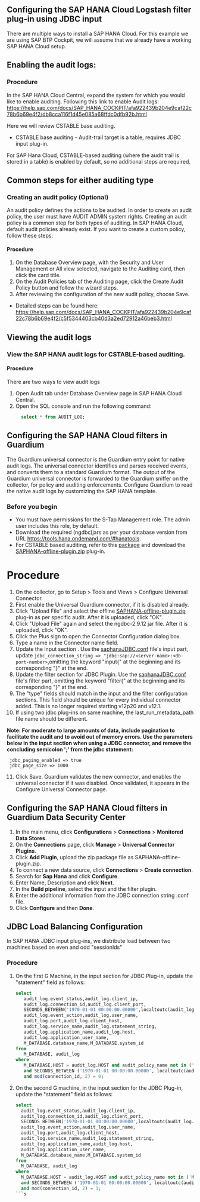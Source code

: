 ## Configuring the SAP HANA Cloud Logstash filter plug-in using JDBC input

There are multiple ways to install a SAP HANA Cloud. For this example we are using SAP BTP Cockpit, we will assume that we already have a working SAP HANA Cloud setup.

## Enabling the audit logs:
### Procedure
In the SAP HANA Cloud Central, expand the system for which you would like to enable auditing.
Following this link to enable Audit logs: https://help.sap.com/docs/SAP_HANA_COCKPIT/afa922439b204e9caf22c78b6b69e4f2/db8cca116f1d45e085a68ffdc0dfb92b.html

Here we will review CSTABLE base auditing.
* CSTABLE base auditing - Audit-trail target is a table, requires JDBC input plug-in.

For SAP Hana Cloud, CSTABLE-based auditing (where the audit trail is stored in a table) is enabled by default, so no additional steps are required.

## Common steps for either auditing type

### Creating an audit policy (Optional)

An audit policy defines the actions to be audited. In order to create an audit policy, the user must have
AUDIT ADMIN system rights. Creating an audit policy is a common step for both types of auditing.
In SAP HANA Cloud, default audit policies already exist. If you want to create a custom policy, follow these steps:

#### Procedure

1. On the Database Overview page, with the Security and User Management or All view selected, navigate to the Auditing card, then click the card title.
2. On the Audit Policies tab of the Auditing page, click the Create Audit Policy button and follow the wizard steps.
3. After reviewing the configuration of the new audit policy, choose Save.

* Detailed steps can be found here: https://help.sap.com/docs/SAP_HANA_COCKPIT/afa922439b204e9caf22c78b6b69e4f2/c5f5344403cb40d3a2ed72912a46beb3.html

## Viewing the audit logs

### View the SAP HANA audit logs for CSTABLE-based auditing.

#### Procedure
There are two ways to view audit logs

1. Open Audit tab under Database Overview page in SAP HANA Cloud Central.
2. Open the SQL console and run the following command:
   ```sql
     select * from AUDIT_LOG;
   ```

## Configuring the SAP HANA Cloud filters in Guardium

The Guardium universal connector is the Guardium entry point for native audit logs. The universal connector
identifies and parses received events, and converts them to a standard Guardium format. The output of the
Guardium universal connector is forwarded to the Guardium sniffer on the collector, for policy and auditing
enforcements. Configure Guardium to read the native audit logs by customizing the SAP HANA template.

### Before you begin

* You must have permissions for the S-Tap Management role. The admin user includes this role, by default.
* Download the required (ngdbc)jars as per your database version from URL https://tools.hana.ondemand.com/#hanatools.
* For CSTABLE based auditing, refer to this [package](SaphanaOverJdbcPackage) and download the [SAPHANA-offline-plugin.zip](SaphanaOverJdbcPackage/SAPHANA-offline-plugin.zip) plug-in.


# Procedure
1. On the collector, go to Setup > Tools and Views > Configure Universal Connector.
2. First enable the Universal Guardium connector, if it is disabled already.
3. Click "Upload File" and select the offline [SAPHANA-offline-plugin.zip](SaphanaOverJdbcPackage/SAPHANA/SAPHANA-offline-plugin.zip) plug-in as per specific audit. After it is uploaded, click "OK".
4. Click "Upload File" again and select the ngdbc-2.9.12 jar file. After it is uploaded, click "OK".
5. Click the Plus sign to open the Connector Configuration dialog box.
6. Type a name in the Connector name field.
7. Update the input section . Use the [saphanaJDBC.conf](saphanaJDBC.conf) file's input part, update `jdbc_connection_string => "jdbc:sap://<server-name>:<db-port-number>`,omitting the keyword "input{" at the beginning and its corresponding "}" at the end.
8. Update the filter section for JDBC Plugin. Use the [saphanaJDBC.conf](saphanaJDBC.conf) file's filter part, omitting the keyword "filter{" at the beginning and its corresponding "}" at the end.
9. The "type" fields should match in the input and the filter configuration sections. This field should be unique for every individual connector added. This is no longer required starting v12p20 and v12.1.
10. If using two jdbc plug-ins on same machine, the last_run_metadata_path file name should be different.

**Note: For moderate to large amounts of data, include pagination to facilitate the audit and to avoid out
of memory errors. Use the parameters below in the input section when using a JDBC connector, and remove the
concluding semicolon ';' from the jdbc statement:**
  ```
   jdbc_paging_enabled => true 
   jdbc_page_size => 1000
  ```
11. Click Save. Guardium validates the new connector, and enables the universal connector if it was disabled.
    Once validated, it appears in the Configure Universal Connector page.

## Configuring the SAP HANA Cloud filters in Guardium Data Security Center
1. In the main menu, click **Configurations** > **Connections** > **Monitored Data Stores**.
2. On the **Connections** page, click **Manage** > **Universal Connector Plugins**.
3. Click **Add Plugin**, upload the zip package file as SAPHANA-offline-plugin.zip.
4. To connect a new data source, click **Connections** > **Create connection**.
5. Search for **Sap Hana** and click **Configure**.
6. Enter Name, Description and click **Next**.
7. In the **Build pipeline**, select the input and the filter plugin.
8. Enter the additional information from the JDBC connection string .conf file.
9. Click **Configure** and then **Done**.

## JDBC Load Balancing Configuration

In SAP HANA JDBC input plug-ins, we distribute load between two machines based on even and odd "sessionIds"

### Procedure
1. On the first G Machine, in the input section for JDBC Plug-in, update the "statement" field as follows:
   ```sql
   select 
      audit_log.event_status,audit_log.client_ip,
      audit_log.connection_id,audit_log.client_port,
      SECONDS_BETWEEN('1970-01-01 00:00:00.00000',localtoutc(audit_log.timestamp)) as new_timestamp,
      audit_log.event_action,audit_log.user_name,
      audit_log.port,audit_log.client_host,
      audit_log.service_name,audit_log.statement_string,
      audit_log.application_name,audit_log.host,
      audit_log.application_user_name,
      M_DATABASE.database_name,M_DATABASE.system_id
   from
      M_DATABASE, audit_log
   where
      M_DATABASE.HOST = audit_log.HOST and audit_policy_name not in ('MandatoryAuditPolicy')
      and SECONDS_BETWEEN ('1970-01-01 00:00:00.00000', localtoutc(audit_log.timestamp)) > :sql_last_value
      and mod(connection_id, 2) = 0;
    ```
2. On the second G machine, in the input section for the JDBC Plug-in, update the  "statement" field as follows:
   ```sql
   select
     audit_log.event_status,audit_log.client_ip,
     audit_log.connection_id,audit_log.client_port,
     SECONDS_BETWEEN('1970-01-01 00:00:00.00000',localtoutc(audit_log.timestamp)) as new_timestamp,
     audit_log.event_action,audit_log.user_name,
     audit_log.port,audit_log.client_host,
     audit_log.service_name,audit_log.statement_string,
     audit_log.application_name,audit_log.host,
     audit_log.application_user_name,
     M_DATABASE.database_name,M_DATABASE.system_id
   from
     M_DATABASE, audit_log
   where
     M_DATABASE.HOST = audit_log.HOST and audit_policy_name not in ('MandatoryAuditPolicy')
     and SECONDS_BETWEEN ('1970-01-01 00:00:00.00000', localtoutc(audit_log.timestamp)) > :sql_last_value
     and mod(connection_id, 2) = 1;
   ```s